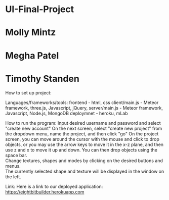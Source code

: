 # UI-Final-Project
# Molly Mintz
# Megha Patel
# Timothy Standen

How to set up project:

Languages/frameworks/tools:
	frontend - html, css
	client/main.js - Meteor framework, three.js, Javascript, jQuery, 
	server/main.js - Meteor framework, Javascript, Node.js, MongoDB
	deploymnet - heroku, mLab

How to run the program:
	Input desired username and password and select "create new account"
	On the next screen, select "create new project" from the dropdown menu, name the project, and then click "go"
	On the project screen, you can move around the cursor with the mouse and click to drop objects, or you may use the arrow keys to 	 move it in the x-z plane, and then use z and x to move it up and down.  You can then drop objects using the space bar.  
	Change textures, shapes and modes by clicking on the desired buttons and menus.  
	The currently selected shape and texture will be displayed in the window on the left.

Link:
	Here is a link to our deployed application:
	https://eightbitbuilder.herokuapp.com

